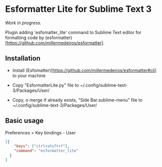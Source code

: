 # Esformatter Lite for Sublime Text 3

*Work in progress.*

Plugin adding 'esfomatter_lite' command to Sublime Text editor for formatting code by (esformatter)[https://github.com/millermedeiros/esformatter].


## Installation

 * Install (Esfomatter)[https://github.com/millermedeiros/esformatter#cli] to your machine

 * Copy "EsformatterLite.py" file to ~/.config/sublime-text-3/Packages/User/

 * Copy, o merge if already exists, "Side Bar.sublime-menu" file to ~/.config/sublime-text-3/Packages/User/

## Basic usage

Preferences > Key bindings - User

```json
[{
    "keys": ["ctrl+shift+f"],
    "command": "esformatter_lite"
  }
]
```
